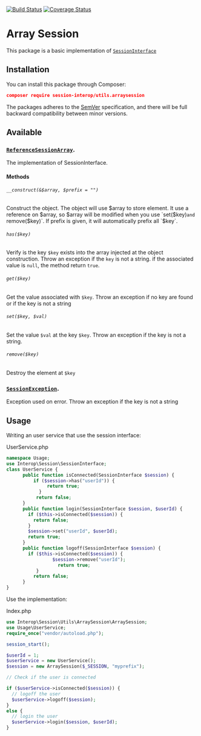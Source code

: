 [![Build Status](https://travis-ci.org/session-interop/utils.session.svg?branch=master)](https://travis-ci.org/session-interop/utils.session)
[![Coverage Status](https://coveralls.io/repos/session-interop/utils.session/badge.svg?branch=master&service=github)](https://coveralls.io/github/session-interop/utils.session?branch=master)

# Array Session

This package is a basic implementation of [`SessionInterface`](https://github.com/session-interop/session-interop)

## Installation

You can install this package through Composer:

```json
composer require session-interop/utils.arraysession
```
The packages adheres to the [SemVer](http://semver.org/) specification, and there will be full backward compatibility between minor versions.

## Available

### [`ReferenceSessionArray`](src/ReferenceArraySession.php).

The implementation of SessionInterface.

#### Methods

###### `__construct(&$array, $prefix = "")`

Construct the object. The object will use $array to store element. It use a reference on $array, so $array will be modified when you use `set($key)`and `remove($key)`.
If prefix is given, it will automatically prefix all `$key`.

###### `has($key)`

Verify is the key `$key` exists into the array injected at the object construction. Throw an exception if the `key` is not a string. if the associated value is `null`, the method return `true`.

###### `get($key)`

Get the value associated with `$key`. Throw an exception if no key are found or if the key is not a string   

###### `set($key, $val)`

Set the value `$val` at the key `$key`. Throw an exception if the key is not a string.

###### `remove($key)`

Destroy the element at `$key`

###  [`SessionException`](src/Exception/SessionException.php).

Exception used on error. Throw an exception if the key is not a string



## Usage

Writing an user service that use the session interface:

UserService.php
```php
namespace Usage;
use Interop\Session\SessionInterface;
class UserService {
      public function isConnected(SessionInterface $session) {
          if ($session->has("userId")) {
	     	   return true;
	        }
	       return false;
      }
      public function login(SessionInterface $session, $userId) {
        if ($this->isConnected($session)) {
          return false;
  	    }
  	    $session->set("userId", $userId);
  	    return true;
      }
      public function logoff(SessionInterface $session) {
        if ($this->isConnected($session)) {
	     	     $session->remove("userId");
		           return true;
	       }
	      return false;
      }
}
```

Use the implementation:

Index.php
```php
use Interop\Session\Utils\ArraySession\ArraySession;
use Usage\UserService;
require_once("vendor/autoload.php");

session_start();

$userId = 1;
$userService = new UserService();
$session = new ArraySession($_SESSION, "myprefix");

// Check if the user is connected

if ($userService->isConnected($session)) {
  // logoff the user
  $userService->logoff($session);
}
else {
  // login the user
  $userService->login($session, $userId);
}
```
